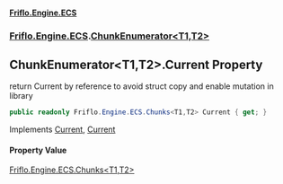 #### [Friflo.Engine.ECS](index.md#'index')
### [Friflo.Engine.ECS](Friflo.Engine.ECS.md#'Friflo.Engine.ECS').[ChunkEnumerator&lt;T1,T2&gt;](ChunkEnumerator_T1,T2_.md#'Friflo.Engine.ECS.ChunkEnumerator<T1,T2>')

## ChunkEnumerator<T1,T2>.Current Property

return Current by reference to avoid struct copy and enable mutation in library

```csharp
public readonly Friflo.Engine.ECS.Chunks<T1,T2> Current { get; }
```

Implements [Current](https://docs.microsoft.com/en-us/dotnet/api/System.Collections.Generic.IEnumerator-1.Current#'System.Collections.Generic.IEnumerator`1.Current'), [Current](https://docs.microsoft.com/en-us/dotnet/api/System.Collections.IEnumerator.Current#'System.Collections.IEnumerator.Current')

#### Property Value
[Friflo.Engine.ECS.Chunks&lt;](Chunks_T1,T2_.md#'Friflo.Engine.ECS.Chunks<T1,T2>')[T1](ChunkEnumerator_T1,T2_.md#Friflo.Engine.ECS.ChunkEnumerator_T1,T2_.T1#'Friflo.Engine.ECS.ChunkEnumerator<T1,T2>.T1')[,](Chunks_T1,T2_.md#'Friflo.Engine.ECS.Chunks<T1,T2>')[T2](ChunkEnumerator_T1,T2_.md#Friflo.Engine.ECS.ChunkEnumerator_T1,T2_.T2#'Friflo.Engine.ECS.ChunkEnumerator<T1,T2>.T2')[&gt;](Chunks_T1,T2_.md#'Friflo.Engine.ECS.Chunks<T1,T2>')